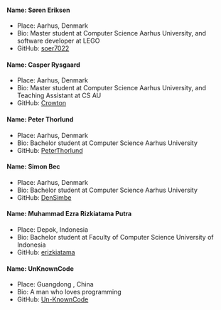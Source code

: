 #### Name: Søren Eriksen
 - Place: Aarhus, Denmark
 - Bio: Master student at Computer Science Aarhus University, and software developer at LEGO
 - GitHub: [soer7022](https://github.com/soer7022)
 #### Name: Casper Rysgaard
 - Place: Aarhus, Denmark
 - Bio: Master student at Computer Science Aarhus University, and Teaching Assistant at CS AU
 - GitHub: [Crowton](https://github.com/Crowton)
#### Name: Peter Thorlund
 - Place: Aarhus, Denmark
 - Bio: Bachelor student at Computer Science Aarhus University
 - GitHub: [PeterThorlund](https://github.com/PeterThorlund)
#### Name: Simon Bec
- Place: Aarhus, Denmark
- Bio: Bachelor student at Computer Science Aarhus University
- GitHub: [DenSimbe](https://github.com/DenSimbe)
#### Name: Muhammad Ezra Rizkiatama Putra
 - Place: Depok, Indonesia
 - Bio: Bachelor student at Faculty of Computer Science University of Indonesia
 - GitHub: [erizkiatama](https://github.com/erizkiatama)
 #### Name: UnKnownCode
 - Place: Guangdong , China
 - Bio: A man who loves programming
 - GitHub: [Un-KnownCode](https://github.com/Un-KnownCode)